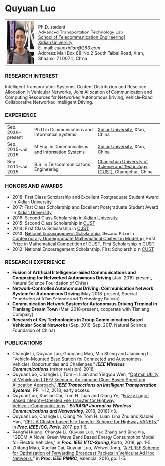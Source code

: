 # Quyuan Luo
<table border="0" cellpadding="0" cellspacing="0">
  <tr>
    <td width="20%">
      <img src="https://raw.githubusercontent.com/Luoquyuan/HomePage/master/qyluo.png" height="140">
    </td>
    <td width="80%">
      Ph.D. student <br> 
      Advanced Transportation Technology Lab <br>
      <a href="http://ste.xidian.edu.cn/english/index/school_introduction.htm">School of Telecommunication Engineering] </a> <br>
      <a href="https://en.xidian.edu.cn/" >Xidian University</a><br>
      E-mail: <i>quluoxidian@163.com</i> <br>
      Address: Mail Box 88, No.2 South Taibai Road, Xi’an, Shaanxi, 710071, China
    </td>
  </tr>
</table>



### RESEARCH INTEREST
Intelligent Transportation Systems, Content Distribution and Resource Allocation in Vehicular Networks, Joint Allocation of Communication and Computing Resources for Networked Autonomous Driving, Vehicle-Road Collaborative Networked Intelligent Driving.

### EXPERIENCE

<table border="0" cellpadding="0" cellspacing="0">
    <tr>
        <td>Sep. 2016-present</td>
        <td>Ph.D in Communications and Information Systems</td>
        <td><a href="https://en.xidian.edu.cn/" >Xidian University</a>, Xi’an, China</td>
    </tr>
    <tr>
        <td>Sep. 2015-Jul. 2016</td>
        <td>M.Eng. in Communications and Information Systems</td>
        <td><a href="https://en.xidian.edu.cn/" >Xidian University</a>, Xi’an, China</td>
    </tr>
    <tr>
        <td>Sep. 2011-Jul. 2015</td>
        <td>B.S. in Telecommunications Engineering</td>
        <td><a href="http://ieec.cust.edu.cn/" >Changchun University of Science and Technology (CUST)</a>, Changchun, China</td>
    </tr>
</table>

### HONORS AND AWARDS
* 2018: First Class Scholarship and Excellent Postgraduate Student Award in [Xidian University](https://en.xidian.edu.cn/)
* 2017: First Class Scholarship and Excellent Postgraduate Student Award in [Xidian University](https://en.xidian.edu.cn/)
* 2016: Second Class Scholarship in [Xidian University](https://en.xidian.edu.cn/)
* 2015: Second Class Scholarship in [CUST](http://ieec.cust.edu.cn/)
* 2014: First Class Scholarship in [CUST](http://ieec.cust.edu.cn/)
* 2013: [National Encouragement Scholarship](https://baike.baidu.com/item/%E5%9B%BD%E5%AE%B6%E5%8A%B1%E5%BF%97%E5%A5%96%E5%AD%A6%E9%87%91/4293574?fr=aladdin), Second Prize in [Contemporary Undergraduate Mathematical Contest in Modeling](http://en.mcm.edu.cn/), First Prize in Mathematical Competition of [CUST](http://ieec.cust.edu.cn/), First Scholarship in [CUST](http://ieec.cust.edu.cn/)
* 2012: National Encouragement Scholarship, First Scholarship in [CUST](http://ieec.cust.edu.cn/)

### RESEARCH EXPERIENCE
* **Fusion of Artificial Intelligence-aided Communications and Computing for Networked Autonomous Driving** (Jan. 2019-present, Natural Science Foundation of China)
* **Network-Controlled Autonomous Driving: Communication Network System for Autonomous Driving** (May 2018-present, Special Foundation of Xi’an Science and Technology Bureau)
* **Communication Network System for Autonomous Driving Terminal in Tianlang Dream Town** (Mar. 2018-present, cooperate with Tianlang Company)
* **Research of Key Technologies in Group Communication Based Vehicular Social Networks** (Sep. 2016-Sep. 2017, Natural Science Foundation of China)

### PUBLICATIONS
* Changle Li, Quyuan Luo, Guoqiang Mao, Min Sheng and Jiandong Li, “Vehicle-Mounted Base Station for Connected and Autonomous Vehicles: Opportunities and Challenges,” **_IEEE Wireless Communications_** (minor revision), 2018.
* Quyuan Luo, Changle Li, Tom H. Luan and Yingyou Wen, “[Optimal Utility of Vehicles in LTE-V Scenario: An Immune Clone Based Spectrum Allocation Approach](https://ieeexplore.ieee.org/stamp/stamp.jsp?tp=&arnumber=8421070),” **_IEEE Transactions on Intelligent Transportation Systems_**, PP. 1-12, 2018, early access.
* Quyuan Luo, Xuelian Cai, Tom H. Luan and Qiang Ye, “[Fuzzy Logic-Based Integrity-Oriented File Transfer for Highway VehicularCommunications](https://jwcn-eurasipjournals.springeropen.com/track/pdf/10.1186/s13638-017-1009-x),” **_EURASIP Journal on Wireless Communications and Networking_**, 2018, 2018(1):3.
* Quyuan Luo, Changle Li, Qiang Ye, Tom H. Luan, Lina Zhu and Xiaolei Han, “[CFT: A Cluster-based File Transfer Scheme for Highway VANETs](https://ieeexplore.ieee.org/stamp/stamp.jsp?tp=&arnumber=7996452),” in **_Proc. IEEE ICC, Paris_**, 2017, pp.1-6.
* Pengfei Huang, Changle Li, Quyuan Luo, Yao Zhang and Bing Xia, “GECM: A Novel Green Wave Band Based Energy Consumption Model for Electric Vehicles,” in **_Proc. IEEE VTC-Spring_**, Porto, 2018, pp. 1-5.
* Zhifang Miao, Xuelian Cai, Quyuan Luo, Weiwei Dong, “[A FLRBF Scheme for Optimization of Forwarding Broadcast Packets in Vehicular Ad Hoc Networks](https://ieeexplore.ieee.org/stamp/stamp.jsp?tp=&arnumber=7794952),” in **_Proc. IEEE PIMRC_**, Valencia, 2016, pp. 1-5.
